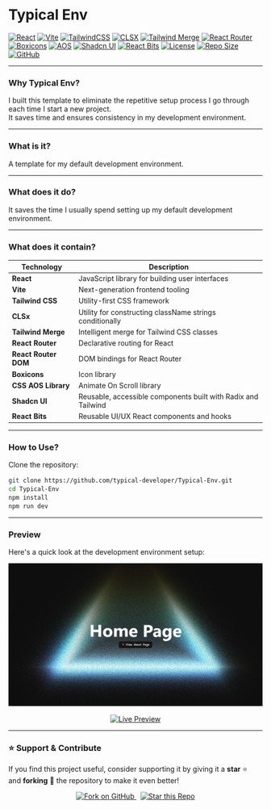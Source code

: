 # Typical Env  

[![React](https://img.shields.io/badge/React-18+-61DAFB?logo=react&logoColor=white)](https://react.dev/)
[![Vite](https://img.shields.io/badge/Vite-5+-646CFF?logo=vite&logoColor=white)](https://vitejs.dev/)
[![TailwindCSS](https://img.shields.io/badge/TailwindCSS-3+-06B6D4?logo=tailwindcss&logoColor=white)](https://tailwindcss.com/)
[![CLSX](https://img.shields.io/badge/CLSX-utility-blue?logo=typescript&logoColor=white)](https://github.com/lukeed/clsx)
[![Tailwind Merge](https://img.shields.io/badge/Tailwind--Merge-utility-38BDF8?logo=tailwindcss&logoColor=white)](https://github.com/dcastil/tailwind-merge)
[![React Router](https://img.shields.io/badge/React%20Router-6+-CA4245?logo=reactrouter&logoColor=white)](https://reactrouter.com/)
[![Boxicons](https://img.shields.io/badge/Boxicons-icons-28A745?logo=boxicons&logoColor=white)](https://boxicons.com/)
[![AOS](https://img.shields.io/badge/AOS-Animations-FF4088?logo=aos&logoColor=white)](https://michalsnik.github.io/aos/)
[![Shadcn UI](https://img.shields.io/badge/Shadcn%20UI-Components-111827?logo=shadcnui&logoColor=white)](https://ui.shadcn.com/)
[![React Bits](https://img.shields.io/badge/React%20Bits-Reusable%20Components-1E90FF?logo=react&logoColor=white)](https://reactbits.dev/)
[![License](https://img.shields.io/badge/License-MIT-green.svg)](https://opensource.org/licenses/MIT)
[![Repo Size](https://img.shields.io/github/repo-size/typical-developer/Typical-Env?color=blue)](https://github.com/typical-developer/Typical-Env)
[![GitHub](https://img.shields.io/badge/GitHub-typical--developer-181717?logo=github\&logoColor=white)](https://github.com/typical-developer)

---

### Why Typical Env?
I built this template to eliminate the repetitive setup process I go through each time I start a new project.  
It saves time and ensures consistency in my development environment.

---

### What is it?
A template for my default development environment.

---

### What does it do?
It saves the time I usually spend setting up my default development environment.

---

### What does it contain?

| Technology | Description |
|-------------|--------------|
| **React** | JavaScript library for building user interfaces |
| **Vite** | Next-generation frontend tooling |
| **Tailwind CSS** | Utility-first CSS framework |
| **CLSx** | Utility for constructing className strings conditionally |
| **Tailwind Merge** | Intelligent merge for Tailwind CSS classes |
| **React Router** | Declarative routing for React |
| **React Router DOM** | DOM bindings for React Router |
| **Boxicons** | Icon library |
| **CSS AOS Library** | Animate On Scroll library |
| **Shadcn UI** | Reusable, accessible components built with Radix and Tailwind |
| **React Bits** | Reusable UI/UX React components and hooks |

---

### How to Use?

Clone the repository:
```bash
git clone https://github.com/typical-developer/Typical-Env.git
cd Typical-Env
npm install
npm run dev
```

---

###  Preview

Here's a quick look at the development environment setup:

<p align="center">
  <img src="./public/preview.PNG" alt="Project Preview" width="800">
</p>

<p align="center">
  <a href="https://typical-env.vercel.app/" target="_blank">
    <img src="https://img.shields.io/badge/Live%20Preview-Vercel-black?style=for-the-badge&logo=vercel" alt="Live Preview">
  </a>
</p>

---

### ⭐ Support & Contribute

If you find this project useful, consider supporting it by giving it a **star** ⭐  
and **forking** 🍴 the repository to make it even better!

<p align="center">
  <a href="https://github.com/typical-developer/Typical-Env/fork" target="_blank">
    <img src="https://img.shields.io/badge/Fork%20on%20GitHub-000?style=for-the-badge&logo=github&logoColor=white" alt="Fork on GitHub" />
  </a>
  &nbsp;
  <a href="https://github.com/typical-developer/Typical-Env" target="_blank">
    <img src="https://img.shields.io/badge/Star%20this%20Repo-FFD700?style=for-the-badge&logo=github&logoColor=black" alt="Star this Repo" />
  </a>
</p>
